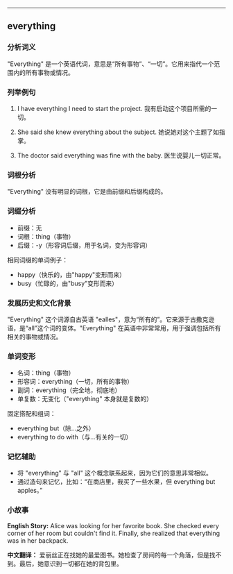 
---------------
## everything
### 分析词义
"Everything" 是一个英语代词，意思是“所有事物”、“一切”。它用来指代一个范围内的所有事物或情况。

### 列举例句
1. I have everything I need to start the project.
   我有启动这个项目所需的一切。

2. She said she knew everything about the subject.
   她说她对这个主题了如指掌。

3. The doctor said everything was fine with the baby.
   医生说婴儿一切正常。

### 词根分析
"Everything" 没有明显的词根，它是由前缀和后缀构成的。

### 词缀分析
- 前缀：无
- 词根：thing（事物）
- 后缀：-y（形容词后缀，用于名词，变为形容词）

相同词缀的单词例子：
- happy（快乐的，由"happy"变形而来）
- busy（忙碌的，由"busy"变形而来）

### 发展历史和文化背景
"Everything" 这个词源自古英语 "ealles"，意为“所有的”。它来源于古撒克逊语，是“all”这个词的变体。"Everything" 在英语中非常常用，用于强调包括所有相关的事物或情况。

### 单词变形
- 名词：thing（事物）
- 形容词：everything（一切，所有的事物）
- 副词：everything（完全地，彻底地）
- 单复数：无变化（"everything" 本身就是复数的）

固定搭配和组词：
- everything but（除...之外）
- everything to do with（与...有关的一切）

### 记忆辅助
- 将 "everything" 与 "all" 这个概念联系起来，因为它们的意思非常相似。
- 通过造句来记忆，比如：“在商店里，我买了一些水果，但 everything but apples。”

### 小故事
**English Story:**
Alice was looking for her favorite book. She checked every corner of her room but couldn't find it. Finally, she realized that everything was in her backpack.

**中文翻译：**
爱丽丝正在找她的最爱图书。她检查了房间的每一个角落，但是找不到。最后，她意识到一切都在她的背包里。

